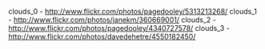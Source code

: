 

clouds_0 - http://www.flickr.com/photos/pagedooley/5313213268/
clouds_1 - http://www.flickr.com/photos/janekm/360669001/
clouds_2 - http://www.flickr.com/photos/pagedooley/4340727578/
clouds_3 - http://www.flickr.com/photos/davedehetre/4550182450/
